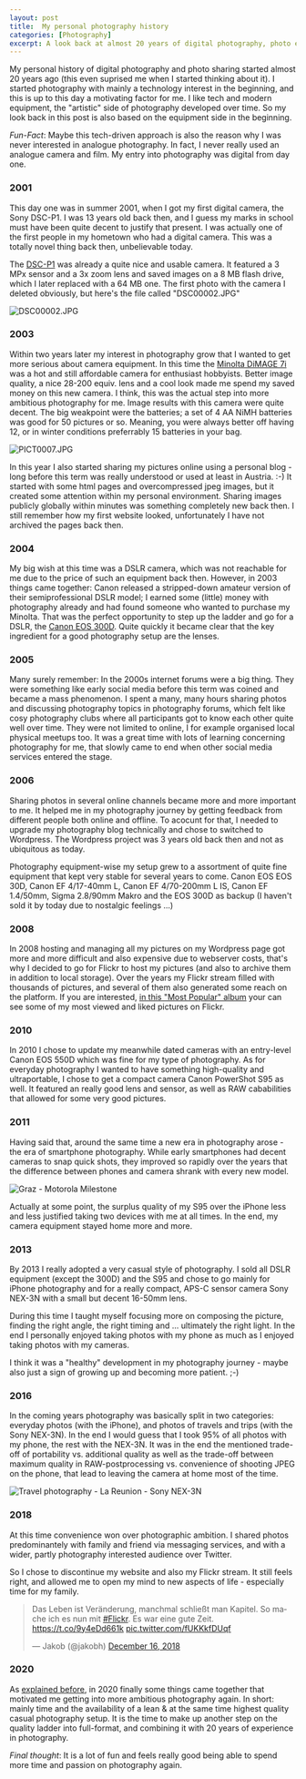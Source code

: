 ```yaml
---
layout: post
title:  My personal photography history
categories: [Photography]
excerpt: A look back at almost 20 years of digital photography, photo equipment and photo sharing
---
```


My personal history of digital photography and photo sharing started almost 20 years ago (this even suprised me when I started thinking about it). I started photography with mainly a technology interest in the beginning, and this is up to this day a motivating factor for me. I like tech and modern equipment, the "artistic" side of photography developed over time. So my look back in this post is also based on the equipment side in the beginning.

_Fun-Fact_: Maybe this tech-driven approach is also the reason why I was never interested in analogue photography. In fact, I never really used an analogue camera and film. My entry into photography was digital from day one.

### 2001

This day one was in summer 2001, when I got my first digital camera, the Sony DSC-P1. I was 13 years old back then, and I guess my marks in school must have been quite decent to justify that present. I was actually one of the first people in my hometown who had a digital camera. This was a totally novel thing back then, unbelievable today.

The [DSC-P1](https://www.dpreview.com/reviews/sonydscp1) was already a quite nice and usable camera. It featured a 3 MPx sensor and a 3x zoom lens and saved images on a 8 MB flash drive, which I later replaced with a 64 MB one.
The first photo with the camera I deleted obviously, but here's the file called "DSC00002.JPG" 

![DSC00002.JPG](../images/20201119/DSC00002.JPG)

### 2003

Within two years later my interest in photography grow that I wanted to get more serious about camera equipment. In this time the [Minolta DiMAGE 7i](https://www.dpreview.com/reviews/minoltadimage7i) was a hot and still affordable camera for enthusiast hobbyists. Better image quality, a nice 28-200 equiv. lens and a cool look made me spend my saved money on this new camera. I think, this was the actual step into more ambitious photography for me. Image results with this camera were quite decent. The big weakpoint were the batteries; a set of 4 AA NiMH batteries was good for 50 pictures or so. Meaning, you were always better off having 12, or in winter conditions preferrably 15 batteries in your bag.

![PICT0007.JPG](../images/20201119/PICT0007.JPG)

In this year I also started sharing my pictures online using a personal blog - long before this term was really understood or used at least in Austria. :-)
It started with some html pages and overcompressed jpeg images, but it created some attention within my personal environment. Sharing images publicly globally within minutes was something completely new back then.
I still remember how my first website looked, unfortunately I have not archived the pages back then.

### 2004

My big wish at this time was a DSLR camera, which was not reachable for me due to the price of such an equipment back then. However, in 2003 things came together: Canon released a stripped-down amateur version of their semiprofessional DSLR model; I earned some (little) money with photography already and had found someone who wanted to purchase my Minolta. That was the perfect opportunity to step up the ladder and go for a DSLR, the [Canon EOS 300D](https://www.dpreview.com/reviews/canoneos300d).
Quite quickly it became clear that the key ingredient for a good photography setup are the lenses.

### 2005

Many surely remember: In the 2000s internet forums were a big thing. They were something like early social media before this term was coined and became a mass phenomenon. I spent a many, many hours sharing photos and discussing photography topics in photography forums, which felt like cosy photography clubs where all participants got to know each other quite well over time. They were not limited to online, I for example organised local physical meetups too. It was a great time with lots of learning concerning photography for me, that slowly came to end when other social media services entered the stage.

### 2006

Sharing photos in several online channels became more and more important to me. It helped me in my photography journey by getting feedback from different people both online and offline. To acocunt for that, I needed to upgrade my photography blog technically and chose to switched to Wordpress. The Wordpress project was 3 years old back then and not as ubiquitous as today. 

Photography equipment-wise my setup grew to a assortment of quite fine equipment that kept very stable for several years to come. Canon EOS EOS 30D, Canon EF 4/17-40mm L, Canon EF 4/70-200mm L IS, Canon EF 1.4/50mm, Sigma 2.8/90mm Makro and the EOS 300D as backup (I haven't sold it by today due to nostalgic feelings ...)

### 2008 

In 2008 hosting and managing all my pictures on my Wordpress page got more and more difficult and also expensive due to webserver costs, that's why I decided to go for Flickr to host my pictures (and also to archive them in addition to local storage). Over the years my Flickr stream filled with thousands of pictures, and several of them also generated some reach on the platform. If you are interested, [in this "Most Popular" album](https://www.flickr.com/photos/jakobhuerner/albums/72157639081126315) your can see some of my most viewed and liked pictures on Flickr.

### 2010

In 2010 I chose to update my meanwhile dated cameras with an entry-level Canon EOS 550D which was fine for my type of photography. As for everyday photography I wanted to have something high-quality and ultraportable, I chose to get a compact camera Canon PowerShot S95 as well. It featured an really good lens and sensor, as well as RAW cababilities that allowed for some very good pictures. 


### 2011

Having said that, around the same time a new era in photography arose - the era of smartphone photography. While early smartphones had decent cameras to snap quick shots, they improved so rapidly over the years that the difference between phones and camera shrank with every new model.

![Graz - Motorola Milestone](../images/20201119/motorola_milestone.jpg)

Actually at some point, the surplus quality of my S95 over the iPhone less and less justified taking two devices with me at all times. In the end, my camera equipment stayed home more and more.

### 2013

By 2013 I really adopted a very casual style of photography. I sold all DSLR equipment (except the 300D) and the S95 and chose to go mainly for iPhone photography and for a really compact, APS-C sensor camera Sony NEX-3N with a small but decent 16-50mm lens.


During this time I taught myself focusing more on composing the picture, finding the right angle, the right timing and ... ultimately the right light. In the end I personally enjoyed taking photos with my phone as much as I enjoyed taking photos with my cameras.

I think it was a "healthy" development in my photography journey - maybe also just a sign of growing up and becoming more patient. ;-)

### 2016

In the coming years photography was basically split in two categories: everyday photos (with the iPhone), and photos of travels and trips (with the Sony NEX-3N). In the end I would guess that I took 95% of all photos with my phone, the rest with the NEX-3N.
It was in the end the mentioned trade-off of portability vs. additional quality as well as the trade-off between maximum quality in RAW-postprocessing vs. convenience of shooting JPEG on the phone, that lead to leaving the camera at home most of the time.

![Travel photography - La Reunion - Sony NEX-3N](../images/20201119/la_reunion.jpg)

### 2018

At this time convenience won over photographic ambition. I shared photos predominantely with family and friend via messaging services, and with a wider, partly photography interested audience over Twitter. 

So I chose to discontinue my website and also my Flickr stream. It still feels right, and allowed me to open my mind to new aspects of life - especially time for my family. 

<blockquote class="twitter-tweet"><p lang="de" dir="ltr">Das Leben ist Veränderung, manchmal schließt man Kapitel. So mache ich es nun mit <a href="https://twitter.com/hashtag/Flickr?src=hash&amp;ref_src=twsrc%5Etfw">#Flickr</a>. Es war eine gute Zeit. <a href="https://t.co/9y4eDd661k">https://t.co/9y4eDd661k</a> <a href="https://t.co/fUKKkfDUqf">pic.twitter.com/fUKKkfDUqf</a></p>&mdash; Jakob (@jakobh) <a href="https://twitter.com/jakobh/status/1074286126230323200?ref_src=twsrc%5Etfw">December 16, 2018</a></blockquote> <script async src="https://platform.twitter.com/widgets.js" charset="utf-8"></script> 

### 2020

As [explained before](leanest_highest_quality_casual_photography_setup), in 2020 finally some things came together that motivated me getting into more ambitious photography again. In short: mainly time and the availability of a lean & at the same time highest quality casual photography setup.
It is the time to make up another step on the quality ladder into full-format, and combining it with 20 years of experience in photography.

*Final thought*: It is a lot of fun and feels really good being able to spend more time and passion on photography again. 